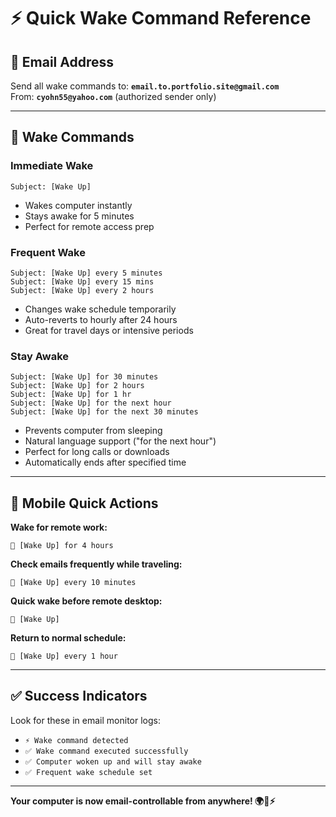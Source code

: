 # ⚡ Quick Wake Command Reference

## 📧 **Email Address**
Send all wake commands to: **`email.to.portfolio.site@gmail.com`**  
From: **`cyohn55@yahoo.com`** (authorized sender only)

---

## 🚀 **Wake Commands**

### **Immediate Wake**
```
Subject: [Wake Up]
```
- Wakes computer instantly
- Stays awake for 5 minutes
- Perfect for remote access prep

### **Frequent Wake**
```
Subject: [Wake Up] every 5 minutes
Subject: [Wake Up] every 15 mins
Subject: [Wake Up] every 2 hours
```
- Changes wake schedule temporarily
- Auto-reverts to hourly after 24 hours
- Great for travel days or intensive periods

### **Stay Awake**
```
Subject: [Wake Up] for 30 minutes
Subject: [Wake Up] for 2 hours
Subject: [Wake Up] for 1 hr
Subject: [Wake Up] for the next hour
Subject: [Wake Up] for the next 30 minutes
```
- Prevents computer from sleeping
- Natural language support ("for the next hour")
- Perfect for long calls or downloads
- Automatically ends after specified time

---

## 📱 **Mobile Quick Actions**

**Wake for remote work:**
```
📧 [Wake Up] for 4 hours
```

**Check emails frequently while traveling:**
```
📧 [Wake Up] every 10 minutes
```

**Quick wake before remote desktop:**
```
📧 [Wake Up]
```

**Return to normal schedule:**
```
📧 [Wake Up] every 1 hour
```

---

## ✅ **Success Indicators**

Look for these in email monitor logs:
- `⚡ Wake command detected`
- `✅ Wake command executed successfully`
- `✅ Computer woken up and will stay awake`
- `✅ Frequent wake schedule set`

---

**Your computer is now email-controllable from anywhere! 🌍📧⚡** 